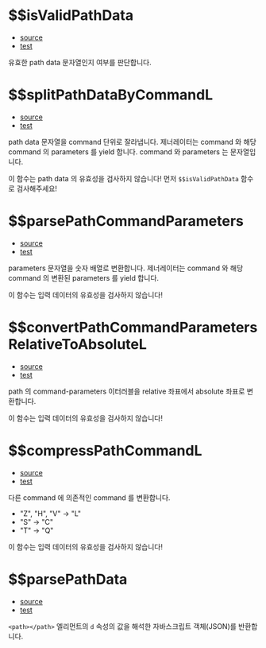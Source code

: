 # \$\$isValidPathData

- [source](./parsePathData.index.js)
- [test](./parsePathData.spec.js)

유효한 path data 문자열인지 여부를 판단합니다.

# \$\$splitPathDataByCommandL

- [source](./parsePathData.index.js)
- [test](./parsePathData.spec.js)

path data 문자열을 command 단위로 잘라냅니다.
제너레이터는 command 와 해당 command 의 parameters 를 yield 합니다.
command 와 parameters 는 문자열입니다.

이 함수는 path data 의 유효성을 검사하지 않습니다!
먼저 `$$isValidPathData` 함수로 검사해주세요!

# \$\$parsePathCommandParameters

- [source](./parsePathData.index.js)
- [test](./parsePathData.spec.js)

parameters 문자열을 숫자 배열로 변환합니다.
제너레이터는 command 와 해당 command 의 변환된 parameters 를 yield 합니다.

이 함수는 입력 데이터의 유효성을 검사하지 않습니다!

# \$\$convertPathCommandParametersRelativeToAbsoluteL

- [source](./parsePathData.index.js)
- [test](./parsePathData.spec.js)

path 의 command-parameters 이터러블을 relative 좌표에서 absolute 좌표로 변환합니다.

이 함수는 입력 데이터의 유효성을 검사하지 않습니다!

# \$\$compressPathCommandL

- [source](./parsePathData.index.js)
- [test](./parsePathData.spec.js)

다른 command 에 의존적인 command 를 변환합니다.

- "Z", "H", "V" -> "L"
- "S" -> "C"
- "T" -> "Q"

이 함수는 입력 데이터의 유효성을 검사하지 않습니다!

# \$\$parsePathData

- [source](./parsePathData.index.js)
- [test](./parsePathData.spec.js)

`<path></path>` 엘리먼트의 `d` 속성의 값을 해석한 자바스크립트 객체(JSON)를 반환합니다.
